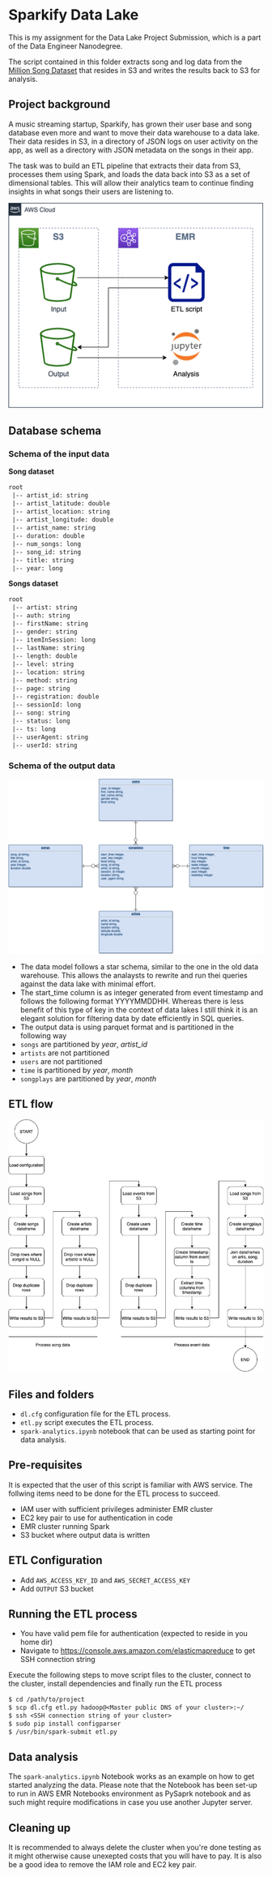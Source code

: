 # Sparkify Data Lake

This is my assignment for the Data Lake Project Submission, which is a part of the Data Engineer Nanodegree.

The script contained in this folder extracts song and log data from the [Million Song Dataset](http://millionsongdataset.com/) that resides in S3 and writes the results  back to S3 for analysis.

## Project background

A music streaming startup, Sparkify, has grown their user base and song database even more and want to move their data warehouse to a data lake. Their data resides in S3, in a directory of JSON logs on user activity on the app, as well as a directory with JSON metadata on the songs in their app.

The task was to build an ETL pipeline that extracts their data from S3, processes them using Spark, and loads the data back into S3 as a set of dimensional tables. This will allow their analytics team to continue finding insights in what songs their users are listening to.

![Overview](assets/data-lake-overview.png)


## Database schema

### Schema of the input data 

**Song dataset**

```
root
 |-- artist_id: string
 |-- artist_latitude: double
 |-- artist_location: string
 |-- artist_longitude: double
 |-- artist_name: string
 |-- duration: double
 |-- num_songs: long
 |-- song_id: string
 |-- title: string
 |-- year: long
```

**Songs dataset**

```
root
 |-- artist: string
 |-- auth: string
 |-- firstName: string
 |-- gender: string
 |-- itemInSession: long
 |-- lastName: string
 |-- length: double
 |-- level: string
 |-- location: string
 |-- method: string
 |-- page: string
 |-- registration: double
 |-- sessionId: long
 |-- song: string
 |-- status: long
 |-- ts: long
 |-- userAgent: string
 |-- userId: string
```

### Schema of the output data

![Data model](assets/data-lake-datamodel.png)

* The data model follows a star schema, similar to the one in the old data warehouse. This allows the analaysts to rewrite and run thei queries against the data lake with minimal effort.
* The start_time column is as integer generated from event timestamp and follows the following format YYYYMMDDHH. Whereas there is less benefit of this type of key in the context of data lakes I still think it is an elegant solution for filtering data by date efficiently in SQL queries.
* The output data is using parquet format and is partitioned in the following way
 * `songs` are partitioned by *year*, *artist_id*
 * `artists` are not partitioned
 * `users` are not partitioned
 * `time` is partitioned by *year*, *month*
 * `songplays` are partitioned by *year*, *month*

## ETL flow

![ETL flow diagram](assets/data-lake-etl.png)

## Files and folders
* `dl.cfg` configuration file for the ETL process. 
* `etl.py` script executes the ETL process.
* `spark-analytics.ipynb` notebook that can be used as starting point for data analysis.

## Pre-requisites

It is expected that the user of this script is familiar with AWS service. The follwing items need to be done for the ETL process to succeed.

* IAM user with sufficient privileges administer EMR cluster
* EC2 key pair to use for authentication in code
* EMR cluster running Spark 
* S3 bucket where output data is written

## ETL Configuration
* Add `AWS_ACCESS_KEY_ID` and `AWS_SECRET_ACCESS_KEY`
* Add `OUTPUT` S3 bucket

## Running the ETL process
* You have valid pem file for authentication (expected to reside in you home dir)
* Navigate to https://console.aws.amazon.com/elasticmapreduce to get SSH connection string

Execute the following steps to move script files to the cluster, connect to the cluster, install dependencies and finally run the ETL process
```
$ cd /path/to/project
$ scp dl.cfg etl.py hadoop@<Master public DNS of your cluster>:~/
$ ssh <SSH connection string of your cluster>
$ sudo pip install configparser
$ /usr/bin/spark-submit etl.py
```

## Data analysis
The `spark-analytics.ipynb` Notebook works as an example on how to get started analyzing the data. Please note that the Notebook has been set-up to run in AWS EMR Notebooks environment as PySaprk notebook and as such might require modifications in case you use another Jupyter server.

## Cleaning up
It is recommended to always delete the cluster when you're done testing as it might otherwise cause unexepted costs that you will have to pay. It is also be a good idea to remove the IAM role and EC2 key pair.
